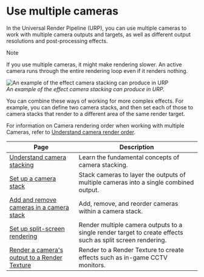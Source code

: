 # Use multiple cameras

In the Universal Render Pipeline (URP), you can use multiple cameras to work with multiple camera outputs and targets, as well as different output resolutions and post-processing effects.

> [!NOTE]
> If you use multiple cameras, it might make rendering slower. An active camera runs through the entire rendering loop even if it renders nothing.

![An example of the effect camera stacking can produce in URP](Images/camera-stacking-example.png)<br/>*An example of the effect camera stacking can produce in URP.*

You can combine these ways of working for more complex effects. For example, you can define two camera stacks, and then set each of those to camera stacks that render to a different area of the same render target.

For information on Camera rendering order when working with multiple Cameras, refer to [Understand camera render order](cameras-advanced.md).

| Page | Description |
|-|-|
| [Understand camera stacking](cameras/camera-stacking-concepts.md)| Learn the fundamental concepts of camera stacking. |
| [Set up a camera stack](camera-stacking.md)| Stack cameras to layer the outputs of multiple cameras into a single combined output. |
| [Add and remove cameras in a camera stack](cameras/add-and-remove-cameras-in-a-stack.md)| Add, remove, and reorder cameras within a camera stack. |
| [Set up split-screen rendering](rendering-to-the-same-render-target.md) | Render multiple camera outputs to a single render target to create effects such as split screen rendering. |
| [Render a camera's output to a Render Texture](rendering-to-a-render-texture.md) | Render to a Render Texture to create effects such as in-game CCTV monitors. |
